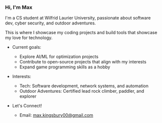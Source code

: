 ### Hi, I'm Max
I'm a CS student at Wilfrid Laurier University, 
passionate about software dev, cyber security, and outdoor adventures. 

This is where I showcase my coding projects and build tools that showcase my love for technology.

- Current goals:
    - Explore AI/ML for optimization projects
    - Contribute to open-source projects that align with my interests
    - Expand game programming skills as a hobby

- Interests:
    - Tech: Software development, network systems, and automation
    - Outdoor Adventures: Certified lead rock climber, paddler, and explorer

- Let's Connect!
    - Email: max.kingsbury00@gmail.com

    


    
